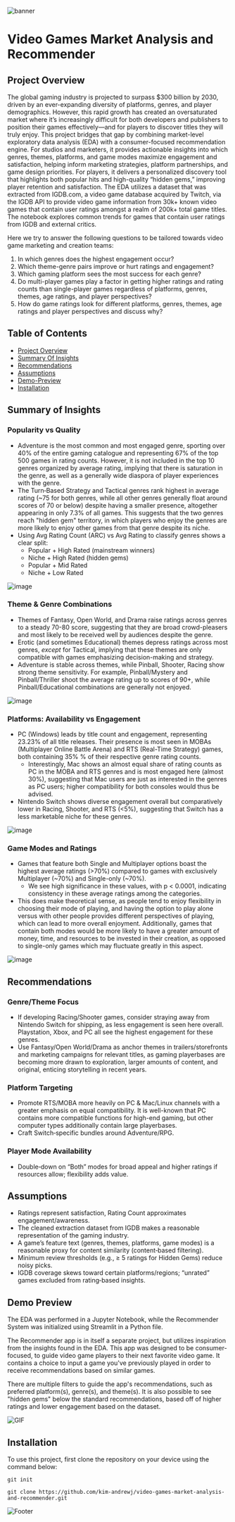 ![banner](images-for-readme/videogames_banner.jpg)

# Video Games Market Analysis and Recommender

## Project Overview

The global gaming industry is projected to surpass $300 billion by 2030, driven by an ever-expanding diversity of platforms, genres, and player demographics. However, this rapid growth has created an oversaturated market where it’s increasingly difficult for both developers and publishers to position their games effectively—and for players to discover titles they will truly enjoy. This project bridges that gap by combining market-level exploratory data analysis (EDA) with a consumer-focused recommendation engine. For studios and marketers, it provides actionable insights into which genres, themes, platforms, and game modes maximize engagement and satisfaction, helping inform marketing strategies, platform partnerships, and game design priorities. For players, it delivers a personalized discovery tool that highlights both popular hits and high-quality “hidden gems,” improving player retention and satisfaction. The EDA utilizes a dataset that was extracted from IGDB.com, a video game database acquired by Twitch, via the IGDB API to provide video game information from 30k+ known video games that contain user ratings amongst a realm of 200k+ total game titles. The notebook explores common trends for games that contain user ratings from IGDB and external critics. 

Here we try to answer the following questions to be tailored towards video game marketing and creation teams: 
1. In which genres does the highest engagement occur?
2. Which theme-genre pairs improve or hurt ratings and engagement?
3. Which gaming platform sees the most success for each genre?
4. Do multi-player games play a factor in getting higher ratings and rating counts than single-player games regardless of platforms, genres, themes, age ratings, and player perspectives?
5. How do game ratings look for different platforms, genres, themes, age ratings and player perspectives and discuss why?

## Table of Contents
- [Project Overview](#project-overview)
- [Summary Of Insights](#summary-of-insights)
- [Recommendations](#recommendations)
- [Assumptions](#assumptions)
- [Demo-Preview](#demo-preview)
- [Installation](#installation)

## Summary of Insights

### Popularity vs Quality
- Adventure is the most common and most engaged genre, sporting over 40% of the entire gaming catalogue and representing 67% of the top 500 games in rating counts. However, it is not included in the top 10 genres organized by average rating, implying that there is saturation in the genre, as well as a generally wide diaspora of player experiences with the genre.
- The Turn‑Based Strategy and Tactical genres rank highest in average rating (~75 for both genres, while all other genres generally float around scores of 70 or below) despite having a smaller presence, altogether appearing in only 7.3% of all games. This suggests that the two genres reach "hidden gem" territory, in which players who enjoy the genres are more likely to enjoy other games from that genre despite its niche.
- Using Avg Rating Count (ARC) vs Avg Rating to classify genres shows a clear split:
  - Popular + High Rated (mainstream winners)
  - Niche + High Rated (hidden gems)
  - Popular + Mid Rated
  - Niche + Low Rated
 
![image](images-for-readme/genre_landscape.png)

### Theme & Genre Combinations 
- Themes of Fantasy, Open World, and Drama raise ratings across genres to a steady 70-80 score, suggesting that they are broad crowd-pleasers and most likely to be received well by audiences despite the genre.
- Erotic (and sometimes Educational) themes depress ratings across most genres, *except* for Tactical, implying that these themes are only compatible with games emphasizing decision-making and strategy.
- Adventure is stable across themes, while Pinball, Shooter, Racing show strong theme sensitivity. For example, Pinball/Mystery and Pinball/Thriller shoot the average rating up to scores of 90+, while Pinball/Educational combinations are generally not enjoyed.

![image](images-for-readme/genretheme_heatmap.png)


### Platforms: Availability vs Engagement
- PC (Windows) leads by title count and engagement, representing 23.23% of all title releases. Their presence is most seen in MOBAs (Multiplayer Online Battle Arena) and RTS (Real-Time Strategy) games, both containing 35% % of their respective genre rating counts.
  - Interestingly, Mac shows an almost equal share of rating counts as PC in the MOBA and RTS genres and is most engaged here (almost 30%), suggesting that Mac users are just as interested in the genres as PC users; higher compatibility for both consoles would thus be advised.
- Nintendo Switch shows diverse engagement overall but comparatively lower in Racing, Shooter, and RTS (<5%), suggesting that Switch has a less marketable niche for these genres.

![image](images-for-readme/platformshare.png)

### Game Modes and Ratings
- Games that feature both Single and Multiplayer options boast the highest average ratings (>70%) compared to games with exclusively Multiplayer (~70%) and Single-only (~70%).
  - We see high significance in these values, with p < 0.0001, indicating consistency in these average ratings among the categories.
- This does make theoretical sense, as people tend to enjoy flexibility in choosing their mode of playing, and having the option to play alone versus with other people provides different perspectives of playing, which can lead to more overall enjoyment. Additionally, games that contain both modes would be more likely to have a greater amount of money, time, and resources to be invested in their creation, as opposed to single-only games which may fluctuate greatly in this aspect. 

![image](images-for-readme/modetype.png)

## Recommendations

### Genre/Theme Focus
- If developing Racing/Shooter games, consider straying away from Nintendo Switch for shipping, as less engagement is seen here overall. Playstation, Xbox, and PC all see the highest engagement for these genres.
- Use Fantasy/Open World/Drama as anchor themes in trailers/storefronts and marketing campaigns for relevant titles, as gaming playerbases are becoming more drawn to exploration, larger amounts of content, and original, enticing storytelling in recent years. 

### Platform Targeting
- Promote RTS/MOBA more heavily on PC & Mac/Linux channels with a greater emphasis on equal compatibility. It is well-known that PC contains more compatible functions for high-end gaming, but other computer types additionally contain large playerbases. 
- Craft Switch‑specific bundles around Adventure/RPG.

### Player Mode Availability 
- Double‑down on “Both” modes for broad appeal and higher ratings if resources allow; flexibility adds value.


## Assumptions 
- Ratings represent satisfaction, Rating Count approximates engagement/awareness.
- The cleaned extraction dataset from IGDB makes a reasonable representation of the gaming industry. 
- A game’s feature text (genres, themes, platforms, game modes) is a reasonable proxy for content similarity (content‑based filtering).
- Minimum review thresholds (e.g., ≥ 5 ratings for Hidden Gems) reduce noisy picks.
- IGDB coverage skews toward certain platforms/regions; “unrated” games excluded from rating‑based insights.

## Demo Preview
The EDA was performed in a Jupyter Notebook, while the Recommender System was initialized using Streamlit in a Python file. 

The Recommender app is in itself a separate project, but utilizes inspiration from the insights found in the EDA. This app was designed to be consumer-focused, to guide video game players to their next favorite video game. It contains a choice to input a game you've previously played in order to receive recommendations based on similar games. 

There are multiple filters to guide the app's recommendations, such as preferred platform(s), genre(s), and theme(s). It is also possible to see "hidden gems" below the standard recommendations, based off of higher ratings and lower engagement based on the dataset. 

![GIF](images-for-readme/demo.gif)

## Installation
To use this project, first clone the repository on your device using the command below: 

```git init```

```git clone https://github.com/kim-andrewj/video-games-market-analysis-and-recommender.git```


![Footer](images-for-readme/gaming_footer.jpg)
